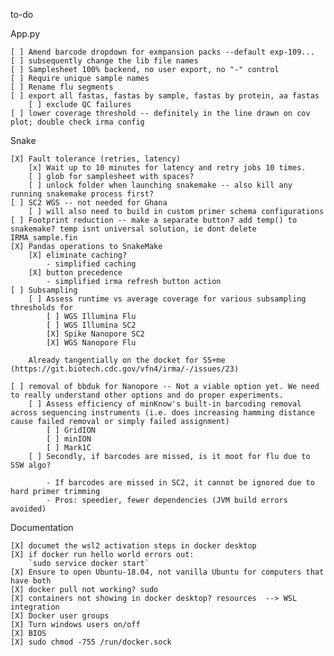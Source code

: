 to-do

App.py

    [ ] Amend barcode dropdown for exmpansion packs --default exp-109...
    [ ] subsequently change the lib file names
    [ ] Samplesheet 100% backend, no user export, no "-" control
    [ ] Require unique sample names
    [ ] Rename flu segments
    [ ] export all fastas, fastas by sample, fastas by protein, aa fastas
        [ ] exclude QC failures
    [ ] lower coverage threshold -- definitely in the line drawn on cov plot; double check irma config
Snake

    [X] Fault tolerance (retries, latency)
        [x] Wait up to 10 minutes for latency and retry jobs 10 times.
        [ ] glob for samplesheet with spaces?
        [ ] unlock folder when launching snakemake -- also kill any running snakemake process first?
    [ ] SC2 WGS -- not needed for Ghana
        [ ] will also need to build in custom primer schema configurations
    [ ] Footprint reduction -- make a separate button? add temp() to snakemake? temp isnt universal solution, ie dont delete IRMA_sample.fin
    [X] Pandas operations to SnakeMake
	    [X] eliminate caching?
            - simplified caching
	    [X] button precedence
            - simplified irma refresh button action
    [ ] Subsampling
        [ ] Assess runtime vs average coverage for various subsampling thresholds for
	        [ ] WGS Illumina Flu
	        [ ] WGS Illumina SC2
	        [X] Spike Nanopore SC2
	        [X] WGS Nanopore Flu

        Already tangentially on the docket for SS+me (https://git.biotech.cdc.gov/vfn4/irma/-/issues/23)

    [ ] removal of bbduk for Nanopore -- Not a viable option yet. We need to really understand other options and do proper experiments.
	    [ ] Assess efficiency of minKnow's built-in barcoding removal across sequencing instruments (i.e. does increasing hamming distance cause failed removal or simply failed assignment)
		    [ ] GridION
		    [ ] minION
		    [ ] Mark1C
	    [ ] Secondly, if barcodes are missed, is it moot for flu due to SSW algo?
	    
            - If barcodes are missed in SC2, it cannot be ignored due to hard primer trimming
	        - Pros: speedier, fewer dependencies (JVM build errors avoided)

Documentation

    [X] documet the wsl2 activation steps in docker desktop
    [X] if docker run hello world errors out:
        `sudo service docker start`
    [X] Ensure to open Ubuntu-18.04, not vanilla Ubuntu for computers that have both
    [X] docker pull not working? sudo
    [X] containers not showing in docker desktop? resources  --> WSL integration 
    [X] Docker user groups
    [X] Turn windows users on/off
    [X] BIOS
    [X] sudo chmod -755 /run/docker.sock


